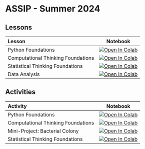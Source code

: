 # ASSIP - Summer 2024


## Lessons

| Lesson                             | Notebook             |
| :-------------------------------- | :-------------------: |
| Python Foundations | [![Open In Colab](https://colab.research.google.com/assets/colab-badge.svg)](https://colab.research.google.com/github/aoguedao/gmu-assip-2024/blob/main/lessons/python_foundations.ipynb) |
| Computational Thinking Foundations | [![Open In Colab](https://colab.research.google.com/assets/colab-badge.svg)](https://colab.research.google.com/github/aoguedao/gmu-assip-2024/blob/main/lessons/computational_thinking_foundations.ipynb) |
| Statistical Thinking Foundations | [![Open In Colab](https://colab.research.google.com/assets/colab-badge.svg)](https://colab.research.google.com/github/aoguedao/gmu-assip-2024/blob/main/lessons/statistical_thinking_foundations.ipynb) |
| Data Analysis | [![Open In Colab](https://colab.research.google.com/assets/colab-badge.svg)](https://colab.research.google.com/github/aoguedao/gmu-assip-2024/blob/main/lessons/data_analysis.ipynb) |



## Activities

| Activity                             | Notebook             |
| :-------------------------------- | :-------------------: |
| Python Foundations | [![Open In Colab](https://colab.research.google.com/assets/colab-badge.svg)](https://colab.research.google.com/github/aoguedao/gmu-assip-2024/blob/main/labs/lab_python_foundations.ipynb) |
| Computational Thinking Foundations | [![Open In Colab](https://colab.research.google.com/assets/colab-badge.svg)](https://colab.research.google.com/github/aoguedao/gmu-assip-2024/blob/main/labs/lab_computational_thinking_foundations.ipynb) |
| Mini-Project: Bacterial Colony | [![Open In Colab](https://colab.research.google.com/assets/colab-badge.svg)](https://colab.research.google.com/github/aoguedao/gmu-assip-2024/blob/main/labs/lab_area_bacterial_colony.ipynb) |
| Statistical Thinking Foundations | [![Open In Colab](https://colab.research.google.com/assets/colab-badge.svg)](https://colab.research.google.com/github/aoguedao/gmu-assip-2024/blob/main/labs/lab_statistical_thinking_foundations.ipynb) |